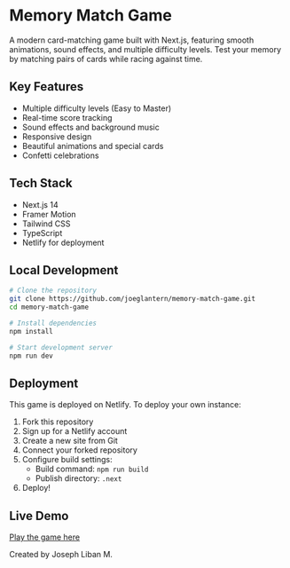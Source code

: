# Memory Match Game

A modern card-matching game built with Next.js, featuring smooth animations, sound effects, and multiple difficulty levels. Test your memory by matching pairs of cards while racing against time.

## Key Features
- Multiple difficulty levels (Easy to Master)
- Real-time score tracking
- Sound effects and background music
- Responsive design
- Beautiful animations and special cards
- Confetti celebrations

## Tech Stack
- Next.js 14
- Framer Motion
- Tailwind CSS
- TypeScript
- Netlify for deployment

## Local Development
```bash
# Clone the repository
git clone https://github.com/joeglantern/memory-match-game.git
cd memory-match-game

# Install dependencies
npm install

# Start development server
npm run dev
```

## Deployment
This game is deployed on Netlify. To deploy your own instance:

1. Fork this repository
2. Sign up for a Netlify account
3. Create a new site from Git
4. Connect your forked repository
5. Configure build settings:
   - Build command: `npm run build`
   - Publish directory: `.next`
6. Deploy!

## Live Demo
[Play the game here](https://memory-match-game.netlify.app)

Created by Joseph Liban M. 